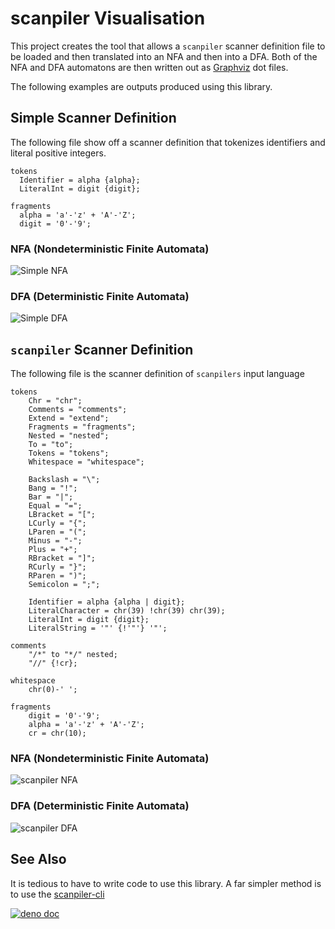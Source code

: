 # scanpiler Visualisation

This project creates the tool that allows a `scanpiler` scanner definition file to be loaded and then translated into an NFA and then into a DFA.  Both of the NFA and DFA automatons are then written out as [Graphviz](https://graphviz.org) dot files.

The following examples are outputs produced using this library.

## Simple Scanner Definition

The following file show off a scanner definition that tokenizes identifiers and literal positive integers.

```
tokens 
  Identifier = alpha {alpha};
  LiteralInt = digit {digit};

fragments
  alpha = 'a'-'z' + 'A'-'Z';
  digit = '0'-'9';
```

### NFA (Nondeterministic Finite Automata)
![Simple NFA](./.doc/simple-nfa.svg)

### DFA (Deterministic Finite Automata)
![Simple DFA](./.doc/simple-dfa.svg)


## `scanpiler` Scanner Definition

The following file is the scanner definition of `scanpilers` input language

```
tokens
    Chr = "chr";
    Comments = "comments";
    Extend = "extend";
    Fragments = "fragments";
    Nested = "nested";
    To = "to";
    Tokens = "tokens";
    Whitespace = "whitespace";
    
    Backslash = "\";
    Bang = "!";
    Bar = "|";
    Equal = "=";
    LBracket = "[";
    LCurly = "{";
    LParen = "(";
    Minus = "-";
    Plus = "+";
    RBracket = "]";
    RCurly = "}";
    RParen = ")";
    Semicolon = ";";

    Identifier = alpha {alpha | digit};
    LiteralCharacter = chr(39) !chr(39) chr(39);
    LiteralInt = digit {digit};
    LiteralString = '"' {!'"'} '"';

comments
    "/*" to "*/" nested;
    "//" {!cr};

whitespace
    chr(0)-' ';

fragments
    digit = '0'-'9';
    alpha = 'a'-'z' + 'A'-'Z';
    cr = chr(10);
```

### NFA (Nondeterministic Finite Automata)
![scanpiler NFA](./.doc/scanpiler-nfa.svg)

### DFA (Deterministic Finite Automata)
![scanpiler DFA](./.doc/scanpiler-dfa.svg)

## See Also

It is tedious to have to write code to use this library.  A far simpler method is to use the [scanpiler-cli](https://github.com/littlelanguages/scanpiler-cli)

[![deno doc](https://doc.deno.land/badge.svg)](https://doc.deno.land/https/raw.githubusercontent.com/littlelanguages/scanpiler-tool-viz/main/mod.ts)
